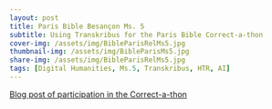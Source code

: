 ```yaml
---
layout: post
title: Paris Bible Besançon Ms. 5
subtitle: Using Transkribus for the Paris Bible Correct-a-thon
cover-img: /assets/img/BibleParisRelMs5.jpg
thumbnail-img: /assets/img/BibleParisMs5.jpg
share-img: /assets/img/BibleParisRelMs5.jpg
tags: [Digital Humanities, Ms.5, Transkribus, HTR, AI]
---
```

<base target="_blank">

[Blog post of participation in the Correct-a-thon](https://parisbible.github.io/2023-05-19-PBPCorrect-a-Thon-Besancon2-BesanconMs5/)
